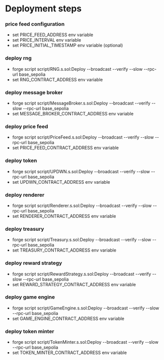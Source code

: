 # Deployment steps

### price feed configuration

- set PRICE_FEED_ADDRESS env variable
- set PRICE_INTERVAL env variable
- set PRICE_INITIAL_TIMESTAMP env variable (optional)

### deploy rng

- forge script script/RNG.s.sol:Deploy --broadcast --verify --slow --rpc-url base_sepolia
- set RNG_CONTRACT_ADDRESS env variable

### deploy message broker

- forge script script/MessageBroker.s.sol:Deploy --broadcast --verify --slow --rpc-url base_sepolia
- set MESSAGE_BROKER_CONTRACT_ADDRESS env variable

### deploy price feed

- forge script script/PriceFeed.s.sol:Deploy --broadcast --verify --slow --rpc-url base_sepolia
- set PRICE_FEED_CONTRACT_ADDRESS env variable

### deploy token

- forge script script/UPDWN.s.sol:Deploy --broadcast --verify --slow --rpc-url base_sepolia
- set UPDWN_CONTRACT_ADDRESS env variable

### deploy renderer

- forge script script/Renderer.s.sol:Deploy --broadcast --verify --slow --rpc-url base_sepolia
- set RENDERER_CONTRACT_ADDRESS env variable

### deploy treasury

- forge script script/Treasury.s.sol:Deploy --broadcast --verify --slow --rpc-url base_sepolia
- set TREASURY_CONTRACT_ADDRESS env variable

### deploy reward strategy

- forge script script/RewardStrategy.s.sol:Deploy --broadcast --verify --slow --rpc-url base_sepolia
- set REWARD_STRATEGY_CONTRACT_ADDRESS env variable

### deploy game engine

- forge script script/GameEngine.s.sol:Deploy --broadcast --verify --slow --rpc-url base_sepolia
- set GAME_ENGINE_CONTRACT_ADDRESS env variable

### deploy token minter

- forge script script/TokenMinter.s.sol:Deploy --broadcast --verify --slow --rpc-url base_sepolia
- set TOKEN_MINTER_CONTRACT_ADDRESS env variable
